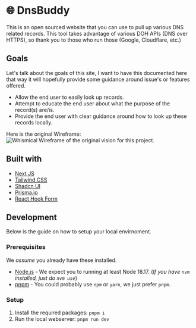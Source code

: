 # 🌐 DnsBuddy

This is an open sourced website that you can use to pull up various DNS related records. This tool takes advantage of various DOH APIs (DNS over HTTPS), so thank you to those who run those (Google, Cloudflare, etc.)

## Goals

Let's talk about the goals of this site, I want to have this documented here that way it will hopefully provide some guidance around issue's or features offered.

- Allow the end user to easily look up records.
- Attempt to educate the end user about what the purpose of the record(s) are/is.
- Provide the end user with clear guidance around how to look up these records locally.

Here is the original Wireframe:![Whismical Wireframe of the original vision for this project.](https://i.imgur.com/KO1xPGo.png)

## Built with

- [Next JS](https://nextjs.org/)
- [Tailwind CSS](https://tailwindcss.com/)
- [Shadcn UI](https://ui.shadcn.com)
- [Prisma.io](https://prisma.io/)
- [React Hook Form](https://www.react-hook-form.com/)

## Development

Below is the guide on how to setup your local envirnoment.

### Prerequisites

We _assume_ you already have these installed.

- [Node.js](https://nodejs.org/en) - We expect you to running at least Node 18.17. (_If you have `nvm` installed, just do `nvm use`_)
- [pnpm](https://pnpm.io/) - You could probably use `npm` or `yarn`, we just prefer `pnpm`.

### Setup

1. Install the required packages: `pnpm i`
2. Run the local webserver: `pnpm run dev`

